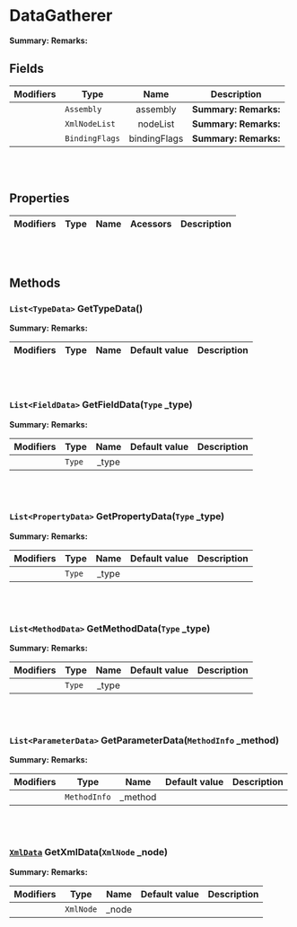 
# DataGatherer

**Summary:** 
**Remarks:** 

## Fields

|Modifiers            |Type          | Name         | Description
|---------------------|--------------|:------------:|------------
|  | `Assembly` | assembly | **Summary:**  **Remarks:** 
|  | `XmlNodeList` | nodeList | **Summary:**  **Remarks:** 
|  | `BindingFlags` | bindingFlags | **Summary:**  **Remarks:** 

<br/>
<br/>

## Properties

|Modifiers            | Type            | Name            | Acessors             | Description
|---------------------|-----------------|:---------------:|----------------------|------------

<br/>
<br/>

## Methods


### **`List<TypeData>` GetTypeData()**

**Summary:** 
**Remarks:** 

| Modifiers       | Type             | Name             | Default value | Description
|-----------------|------------------|:----------------:|---------------|------------

<br/>
<br/>


### **`List<FieldData>` GetFieldData(`Type` _type)**

**Summary:** 
**Remarks:** 

| Modifiers       | Type             | Name             | Default value | Description
|-----------------|------------------|:----------------:|---------------|------------
|  |`Type` | \_type | ` ` | 

<br/>
<br/>


### **`List<PropertyData>` GetPropertyData(`Type` _type)**

**Summary:** 
**Remarks:** 

| Modifiers       | Type             | Name             | Default value | Description
|-----------------|------------------|:----------------:|---------------|------------
|  |`Type` | \_type | ` ` | 

<br/>
<br/>


### **`List<MethodData>` GetMethodData(`Type` _type)**

**Summary:** 
**Remarks:** 

| Modifiers       | Type             | Name             | Default value | Description
|-----------------|------------------|:----------------:|---------------|------------
|  |`Type` | \_type | ` ` | 

<br/>
<br/>


### **`List<ParameterData>` GetParameterData(`MethodInfo` _method)**

**Summary:** 
**Remarks:** 

| Modifiers       | Type             | Name             | Default value | Description
|-----------------|------------------|:----------------:|---------------|------------
|  |`MethodInfo` | \_method | ` ` | 

<br/>
<br/>


### **[`XmlData`](#xmldocgenxmldata) GetXmlData(`XmlNode` _node)**

**Summary:** 
**Remarks:** 

| Modifiers       | Type             | Name             | Default value | Description
|-----------------|------------------|:----------------:|---------------|------------
|  |`XmlNode` | \_node | ` ` | 

<br/>
<br/>


